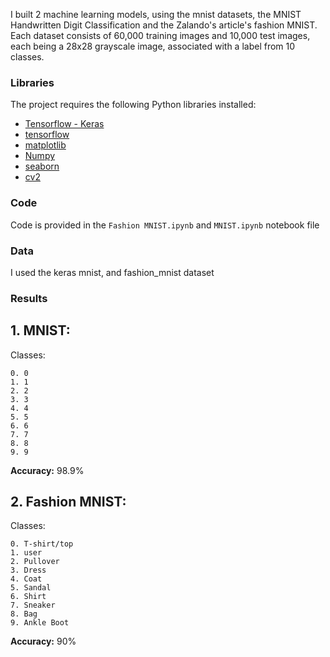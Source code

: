 I built 2 machine learning models, using the mnist datasets, the MNIST Handwritten Digit Classification and the Zalando's article's fashion MNIST. Each dataset consists of 60,000 training images and 10,000 test images, each being a 28x28 grayscale image, associated with a label from 10 classes.

### Libraries

The project requires the following Python libraries installed:

- [Tensorflow - Keras](https://www.tensorflow.org/api_docs/python/tf/keras)
- [tensorflow](https://www.tensorflow.org/)
- [matplotlib](http://matplotlib.org/)
- [Numpy](https://numpy.org/)
- [seaborn](https://seaborn.pydata.org/)
- [cv2](https://pillow.readthedocs.io/en/stable/)

### Code

Code is provided in the `Fashion MNIST.ipynb` and `MNIST.ipynb` notebook file

### Data

I used the keras mnist, and fashion_mnist dataset

### Results

## 1. MNIST:

  Classes:
  
    0. 0
    1. 1
    2. 2
    3. 3
    4. 4
    5. 5
    6. 6
    7. 7
    8. 8
    9. 9
**Accuracy:** 98.9%
    
## 2. Fashion MNIST:

  Classes:
  
    0. T-shirt/top
    1. user
    2. Pullover
    3. Dress
    4. Coat
    5. Sandal
    6. Shirt
    7. Sneaker
    8. Bag
    9. Ankle Boot

**Accuracy:** 90%
